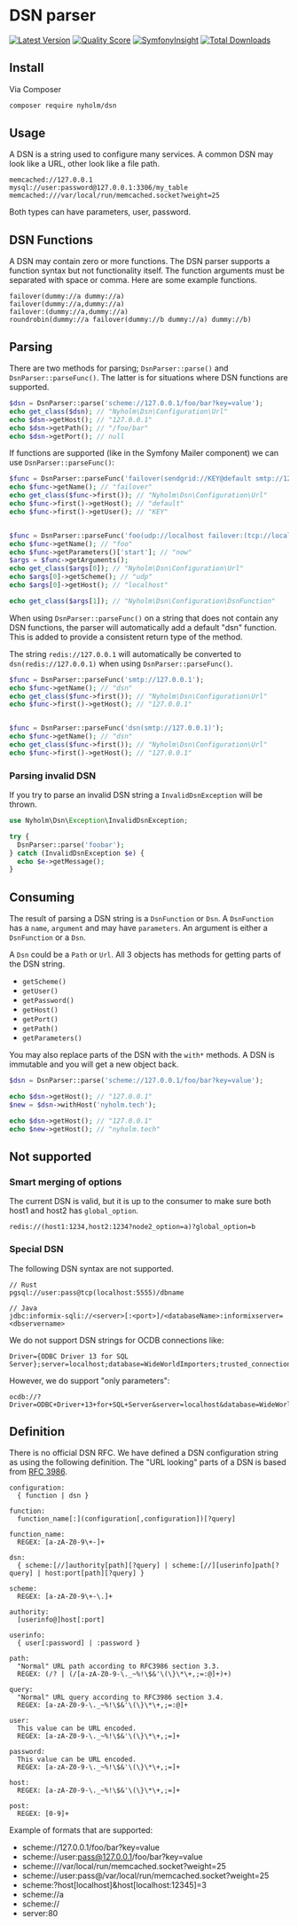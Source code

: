 # DSN parser

[![Latest Version](https://img.shields.io/github/release/Nyholm/dsn.svg?style=flat-square)](https://github.com/Nyholm/dsn/releases)
[![Quality Score](https://img.shields.io/scrutinizer/g/Nyholm/dsn.svg?style=flat-square)](https://scrutinizer-ci.com/g/Nyholm/dsn)
[![SymfonyInsight](https://insight.symfony.com/projects/fe1a70b7-6ba9-424d-9217-53833e47b07f/small.svg)](https://insight.symfony.com/projects/fe1a70b7-6ba9-424d-9217-53833e47b07f)
[![Total Downloads](https://img.shields.io/packagist/dt/nyholm/dsn.svg?style=flat-square)](https://packagist.org/packages/nyholm/dsn)

## Install

Via Composer

``` bash
composer require nyholm/dsn
```


## Usage

A DSN is a string used to configure many services. A common DSN may look like a
URL, other look like a file path.

```text
memcached://127.0.0.1
mysql://user:password@127.0.0.1:3306/my_table
memcached:///var/local/run/memcached.socket?weight=25
```

Both types can have parameters, user, password.

## DSN Functions

A DSN may contain zero or more functions. The DSN parser supports a function syntax
but not functionality itself. The function arguments must be separated with space
or comma. Here are some example functions.

```
failover(dummy://a dummy://a)
failover(dummy://a,dummy://a)
failover:(dummy://a,dummy://a)
roundrobin(dummy://a failover(dummy://b dummy://a) dummy://b)
```

## Parsing

There are two methods for parsing; `DsnParser::parse()` and `DsnParser::parseFunc()`.
The latter is for situations where DSN functions are supported.

```php
$dsn = DsnParser::parse('scheme://127.0.0.1/foo/bar?key=value');
echo get_class($dsn); // "Nyholm\Dsn\Configuration\Url"
echo $dsn->getHost(); // "127.0.0.1"
echo $dsn->getPath(); // "/foo/bar"
echo $dsn->getPort(); // null
```

If functions are supported (like in the Symfony Mailer component) we can use `DsnParser::parseFunc()`:

```php
$func = DsnParser::parseFunc('failover(sendgrid://KEY@default smtp://127.0.0.1)');
echo $func->getName(); // "failover"
echo get_class($func->first()); // "Nyholm\Dsn\Configuration\Url"
echo $func->first()->getHost(); // "default"
echo $func->first()->getUser(); // "KEY"
```

```php

$func = DsnParser::parseFunc('foo(udp://localhost failover:(tcp://localhost:61616,tcp://remotehost:61616)?initialReconnectDelay=100)?start=now');
echo $func->getName(); // "foo"
echo $func->getParameters()['start']; // "now"
$args = $func->getArguments();
echo get_class($args[0]); // "Nyholm\Dsn\Configuration\Url"
echo $args[0]->getScheme(); // "udp"
echo $args[0]->getHost(); // "localhost"

echo get_class($args[1]); // "Nyholm\Dsn\Configuration\DsnFunction"
```

When using `DsnParser::parseFunc()` on a string that does not contain any DSN functions,
the parser will automatically add a default "dsn" function. This is added to provide
a consistent return type of the method.

The string `redis://127.0.0.1` will automatically be converted to `dsn(redis://127.0.0.1)`
when using `DsnParser::parseFunc()`.

```php
$func = DsnParser::parseFunc('smtp://127.0.0.1');
echo $func->getName(); // "dsn"
echo get_class($func->first()); // "Nyholm\Dsn\Configuration\Url"
echo $func->first()->getHost(); // "127.0.0.1"


$func = DsnParser::parseFunc('dsn(smtp://127.0.0.1)');
echo $func->getName(); // "dsn"
echo get_class($func->first()); // "Nyholm\Dsn\Configuration\Url"
echo $func->first()->getHost(); // "127.0.0.1"
```

### Parsing invalid DSN

If you try to parse an invalid DSN string a `InvalidDsnException` will be thrown.

```php
use Nyholm\Dsn\Exception\InvalidDsnException;

try {
  DsnParser::parse('foobar');
} catch (InvalidDsnException $e) {
  echo $e->getMessage();
}
```

## Consuming

The result of parsing a DSN string is a `DsnFunction` or `Dsn`. A `DsnFunction` has
a `name`, `argument` and may have `parameters`. An argument is either a `DsnFunction`
or a `Dsn`.

A `Dsn` could be a `Path` or `Url`. All 3 objects has methods for getting parts of
the DSN string.

- `getScheme()`
- `getUser()`
- `getPassword()`
- `getHost()`
- `getPort()`
- `getPath()`
- `getParameters()`

You may also replace parts of the DSN with the `with*` methods. A DSN is immutable
and you will get a new object back.

```php
$dsn = DsnParser::parse('scheme://127.0.0.1/foo/bar?key=value');

echo $dsn->getHost(); // "127.0.0.1"
$new = $dsn->withHost('nyholm.tech');

echo $dsn->getHost(); // "127.0.0.1"
echo $new->getHost(); // "nyholm.tech"
```

## Not supported

### Smart merging of options

The current DSN is valid, but it is up to the consumer to make sure both host1 and
host2 has `global_option`.

```
redis://(host1:1234,host2:1234?node2_option=a)?global_option=b
```

### Special DSN

The following DSN syntax are not supported.

```
// Rust
pgsql://user:pass@tcp(localhost:5555)/dbname

// Java
jdbc:informix-sqli://<server>[:<port>]/<databaseName>:informixserver=<dbservername>

```

We do not support DSN strings for OCDB connections like:

```
Driver={ODBC Driver 13 for SQL Server};server=localhost;database=WideWorldImporters;trusted_connection=Yes;
```

However, we do support "only parameters":

```
ocdb://?Driver=ODBC+Driver+13+for+SQL+Server&server=localhost&database=WideWorldImporters&trusted_connection=Yes
```


## Definition

There is no official DSN RFC. We have defined a DSN configuration string as
using the following definition. The "URL looking" parts of a DSN is based from
[RFC 3986](https://tools.ietf.org/html/rfc3986).


```
configuration:
  { function | dsn }

function:
  function_name[:](configuration[,configuration])[?query]

function_name:
  REGEX: [a-zA-Z0-9\+-]+

dsn:
  { scheme:[//]authority[path][?query] | scheme:[//][userinfo]path[?query] | host:port[path][?query] }

scheme:
  REGEX: [a-zA-Z0-9\+-\.]+

authority:
  [userinfo@]host[:port]

userinfo:
  { user[:password] | :password }

path:
  "Normal" URL path according to RFC3986 section 3.3.
  REGEX: (/? | (/[a-zA-Z0-9-\._~%!\$&'\(\}\*\+,;=:@]+)+)

query:
  "Normal" URL query according to RFC3986 section 3.4.
  REGEX: [a-zA-Z0-9-\._~%!\$&'\(\}\*\+,;=:@]+

user:
  This value can be URL encoded.
  REGEX: [a-zA-Z0-9-\._~%!\$&'\(\}\*\+,;=]+

password:
  This value can be URL encoded.
  REGEX: [a-zA-Z0-9-\._~%!\$&'\(\}\*\+,;=]+

host:
  REGEX: [a-zA-Z0-9-\._~%!\$&'\(\}\*\+,;=]+

post:
  REGEX: [0-9]+

```

Example of formats that are supported:

- scheme://127.0.0.1/foo/bar?key=value
- scheme://user:pass@127.0.0.1/foo/bar?key=value
- scheme:///var/local/run/memcached.socket?weight=25
- scheme://user:pass@/var/local/run/memcached.socket?weight=25
- scheme:?host[localhost]&host[localhost:12345]=3
- scheme://a
- scheme://
- server:80

